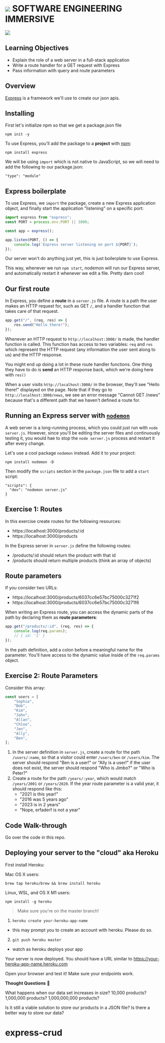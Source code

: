 # ![](https://ga-dash.s3.amazonaws.com/production/assets/logo-9f88ae6c9c3871690e33280fcf557f33.png) SOFTWARE ENGINEERING IMMERSIVE

![](https://i.ibb.co/Fmt9Mq5/express.png)

## Learning Objectives

- Explain the role of a web server in a full-stack application
- Write a route handler for a GET request with Express
- Pass information with query and route parameters

## Overview

[Express](http://expressjs.com) is a framework we'll use to create our json apis.

## Installing

First let's initialize npm so that we get a package.json file

```
npm init -y
```

To use Express, you'll add the package to a **project** with [npm](https://docs.npmjs.com/about-npm):

```
npm install express
```

We will be using `import` which is not native to JavaScript, so we will need to add the following to our package.json:

```
"type": "module"
```

## Express boilerplate

To use Express, we `import` the package, create a new Express application object, and finally start the application "listening" on a specific port:

```js
import express from "express";
const PORT = process.env.PORT || 3000;

const app = express();

app.listen(PORT, () => {
	console.log(`Express server listening on port ${PORT}`);
});
```

Our server won't do anything just yet, this is just boilerplate to use Express.

This way, whenever we run `npm start`, nodemon will run our Express server, and automatically restart it whenever we edit a file. Pretty darn cool!

## Our first route

In Express, you define a **route** in a `server.js` file. A route is a path the user makes an HTTP request for, such as GET `/`, and a handler function that takes care of that request.

```js
app.get("/", (req, res) => {
	res.send("Hello there!");
});
```

Whenever an HTTP request to `http://localhost:3000/` is made, the handler function is called. This function has access to two variables: `req` and `res` which represent the HTTP request (any information the user sent along to us) and the HTTP response.

You might end up doing a lot in these route handler functions. One thing they have to do is **send** an HTTP response back, which we're doing here with `res()`

When a user visits `http://localhost:3000/` in the browser, they'll see "Hello there!" displayed on the page. Note that if they go to `http://localhost:3000/news`, we see an error message "Cannot GET /news" because that's a different path that we haven't defined a route for.

## Running an Express server with [`nodemon`](https://nodemon.io)

A web server is a long-running process, which you could just run with `node server.js`. However, since you'll be editing the server files and continuously testing it, you would hae to stop the `node server.js` process and restart it after every change.

Let's use a cool package `nodemon` instead. Add it to your project:

```
npm install nodemon -D
```

Then modify the `scripts` section in the `package.json` file to add a `start` script:

```
"scripts": {
  "dev": "nodemon server.js"
}
```

## Exercise 1: Routes

In this exercise create routes for the following resources:

- https://localhost:3000/products/:id
- https://localhost:3000/products

In the Express server in `server.js` define the following routes:

- /products/:id should return the product with that id
- /products should return multiple products (think an array of objects)

## Route parameters

If you consider two URLs:

- https://localhost:3000/products/6037cc6e57bc75000c3271f2
- https://localhost:3000/products/6037cc6e57bc75000c3271f6

When writing an Express route, you can access the dynamic parts of the path by declaring them as **route parameters**:

```js
app.get("/products/:id", (req, res) => {
	console.log(req.params);
	// { id: '1' }
});
```

In the path definition, add a colon before a meaningful name for the parameter. You'll have access to the dynamic value inside of the `req.params` object.

## Exercise 2: Route Parameters

Consider this array:

```js
const users = [
	"Sophia",
	"Bob",
	"Kim",
	"John",
	"Allan",
	"Chloe",
	"Jen",
	"Ally",
	"Ben",
];
```

1. In the server definition in `server.js`, create a route for the path `/users/:name`, so that a visitor could enter `/users/ben` or `/users/kim`. The server should respond "Ben is a user!" or "Ally is a user!" if the user does not exist, the server should respond "Who is Jimbo?" or "Who is Peter?"
1. Create a route for the path `/years/:year`, which would match `/years/2001` or `/years/2020`. If the year route parameter is a valid year, it should respond like this:
   - "2021 is this year!"
   - "2016 was 5 years ago"
   - "2023 is in 2 years"
   - "Nope, erfaderf is not a year"

## Code Walk-through

Go over the code in this repo.

## Deploying your server to the "cloud" aka Heroku

First install Heroku:

Mac OS X users:

```
brew tap heroku/brew && brew install heroku
```

Linux, WSL, and OS X M1 users:

```
npm install -g heroku
```

> Make sure you're on the master branch!

1. `heroku create your-heroku-app-name`

- this may prompt you to create an account with heroku. Please do so.

2. `git push heroku master`

- watch as heroku deploys your app

Your server is now deployed. You should have a URL similar to https://your-heroku-app-name.heroku.com

Open your browser and test it! Make sure your endpoints work.

**Thought Questions** 🤔

What happens when our data set increases in size? 10,000 products? 1,000,000 products? 1,000,000,000 products?

Is it still a viable solution to store our products in a JSON file? Is there a better way to store our data?
# express-crud
